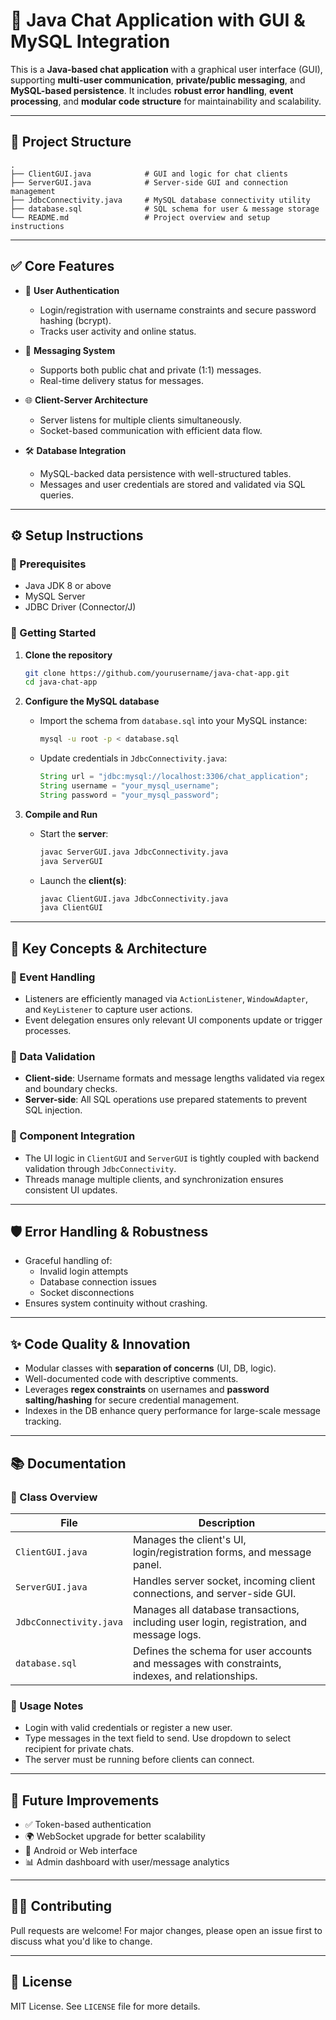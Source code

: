 # 💬 Java Chat Application with GUI & MySQL Integration

This is a **Java-based chat application** with a graphical user interface (GUI), supporting **multi-user communication**, **private/public messaging**, and **MySQL-based persistence**. It includes **robust error handling**, **event processing**, and **modular code structure** for maintainability and scalability.

---

## 📁 Project Structure

```
.
├── ClientGUI.java            # GUI and logic for chat clients
├── ServerGUI.java            # Server-side GUI and connection management
├── JdbcConnectivity.java     # MySQL database connectivity utility
├── database.sql              # SQL schema for user & message storage
└── README.md                 # Project overview and setup instructions
```

---

## ✅ Core Features

- 🔐 **User Authentication**
  - Login/registration with username constraints and secure password hashing (bcrypt).
  - Tracks user activity and online status.

- 💬 **Messaging System**
  - Supports both public chat and private (1:1) messages.
  - Real-time delivery status for messages.

- 🌐 **Client-Server Architecture**
  - Server listens for multiple clients simultaneously.
  - Socket-based communication with efficient data flow.

- 🛠️ **Database Integration**
  - MySQL-backed data persistence with well-structured tables.
  - Messages and user credentials are stored and validated via SQL queries.

---

## ⚙️ Setup Instructions

### 🔧 Prerequisites

- Java JDK 8 or above
- MySQL Server
- JDBC Driver (Connector/J)

### 🏁 Getting Started

1. **Clone the repository**
   ```bash
   git clone https://github.com/yourusername/java-chat-app.git
   cd java-chat-app
   ```

2. **Configure the MySQL database**

   - Import the schema from `database.sql` into your MySQL instance:
     ```bash
     mysql -u root -p < database.sql
     ```

   - Update credentials in `JdbcConnectivity.java`:
     ```java
     String url = "jdbc:mysql://localhost:3306/chat_application";
     String username = "your_mysql_username";
     String password = "your_mysql_password";
     ```

3. **Compile and Run**

   - Start the **server**:
     ```bash
     javac ServerGUI.java JdbcConnectivity.java
     java ServerGUI
     ```

   - Launch the **client(s)**:
     ```bash
     javac ClientGUI.java JdbcConnectivity.java
     java ClientGUI
     ```

---

## 🧠 Key Concepts & Architecture

### 🔄 Event Handling

- Listeners are efficiently managed via `ActionListener`, `WindowAdapter`, and `KeyListener` to capture user actions.
- Event delegation ensures only relevant UI components update or trigger processes.

### 🧪 Data Validation

- **Client-side**: Username formats and message lengths validated via regex and boundary checks.
- **Server-side**: All SQL operations use prepared statements to prevent SQL injection.

### 🧱 Component Integration

- The UI logic in `ClientGUI` and `ServerGUI` is tightly coupled with backend validation through `JdbcConnectivity`.
- Threads manage multiple clients, and synchronization ensures consistent UI updates.

---

## 🛡️ Error Handling & Robustness

- Graceful handling of:
  - Invalid login attempts
  - Database connection issues
  - Socket disconnections
- Ensures system continuity without crashing.

---

## ✨ Code Quality & Innovation

- Modular classes with **separation of concerns** (UI, DB, logic).
- Well-documented code with descriptive comments.
- Leverages **regex constraints** on usernames and **password salting/hashing** for secure credential management.
- Indexes in the DB enhance query performance for large-scale message tracking.

---

## 📚 Documentation

### 📌 Class Overview

| File               | Description |
|--------------------|-------------|
| `ClientGUI.java`   | Manages the client's UI, login/registration forms, and message panel. |
| `ServerGUI.java`   | Handles server socket, incoming client connections, and server-side GUI. |
| `JdbcConnectivity.java` | Manages all database transactions, including user login, registration, and message logs. |
| `database.sql`     | Defines the schema for user accounts and messages with constraints, indexes, and relationships. |

### 📎 Usage Notes

- Login with valid credentials or register a new user.
- Type messages in the text field to send. Use dropdown to select recipient for private chats.
- The server must be running before clients can connect.

---

## 🧪 Future Improvements

- ✅ Token-based authentication
- 🌍 WebSocket upgrade for better scalability
- 📱 Android or Web interface
- 📊 Admin dashboard with user/message analytics

---

## 👨‍💻 Contributing

Pull requests are welcome! For major changes, please open an issue first to discuss what you'd like to change.

---

## 📄 License

MIT License. See `LICENSE` file for more details.
